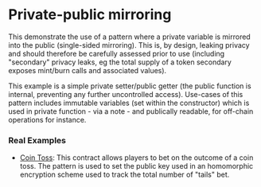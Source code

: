 # Private-public mirroring
  This demonstrate the use of a pattern where a private variable is mirrored into the public (single-sided mirroring).
  This is, by design, leaking privacy and should therefore be carefully assessed prior to use (including "secondary" privacy leaks, eg the total
  supply of a token secondary exposes mint/burn calls and associated values).

  This example is a simple private setter/public getter (the public function is internal, preventing any further uncontrolled access). Use-cases of this pattern includes
  immutable variables (set within the constructor) which is used in private function - via a note - and publically readable, for off-chain operations for instance.

### Real Examples
- [Coin Toss](https://github.com/defi-wonderland/aztec-coin-toss-pvp): This contract allows players to bet on the outcome of a coin toss. The pattern is used to set the public key used in an homomorphic encryption scheme used to track the total number of "tails" bet.

